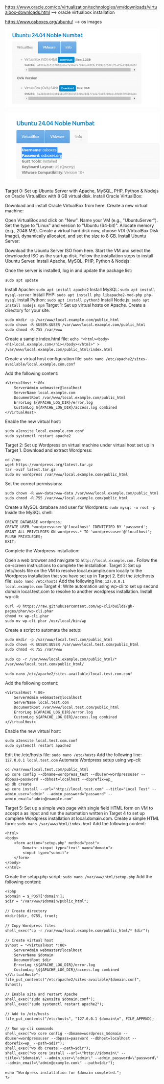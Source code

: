 https://www.oracle.com/co/virtualization/technologies/vm/downloads/virtualbox-downloads.html  --> oracle virtualbox installation

https://www.osboxes.org/ubuntu/ --> os images

![alt text](image-1.png)

![alt text](image-2.png)



Target 0: Set up Ubuntu Server with Apache, MySQL, PHP, Python & Nodejs on Oracle VirtualBox with 8 GB virtual disk.
Install Oracle VirtualBox:

Download and install Oracle VirtualBox from here.
Create a new virtual machine:

Open VirtualBox and click on "New".
Name your VM (e.g., "UbuntuServer").
Set the type to "Linux" and version to "Ubuntu (64-bit)".
Allocate memory (e.g., 2048 MB).
Create a virtual hard disk now, choose VDI (VirtualBox Disk Image), dynamically allocated, and set the size to 8 GB.
Install Ubuntu Server:

Download the Ubuntu Server ISO from here.
Start the VM and select the downloaded ISO as the startup disk.
Follow the installation steps to install Ubuntu Server.
Install Apache, MySQL, PHP, Python & Nodejs:

Once the server is installed, log in and update the package list:

`sudo apt update`

Install Apache: `sudo apt install apache2`
Install MySQL: `sudo apt install mysql-server`
Install PHP: `sudo apt install php libapache2-mod-php php-mysql`
Install Python: `sudo apt install python3`
Install Node.js: `sudo apt install nodejs npm`
Target 1: Set up virtual hosts on Apache.
Create a directory for your site:
```
sudo mkdir -p /var/www/local.example.com/public_html
sudo chown -R $USER:$USER /var/www/local.example.com/public_html
sudo chmod -R 755 /var/www
```

Create a sample index.html file: `echo "<html><body><h1>local.example.com</h1></body></html>" > /var/www/local.example.com/public_html/index.html`

Create a virtual host configuration file:
`sudo nano /etc/apache2/sites-available/local.example.com.conf`

Add the following content:
```
<VirtualHost *:80>
    ServerAdmin webmaster@localhost
    ServerName local.example.com
    DocumentRoot /var/www/local.example.com/public_html
    ErrorLog ${APACHE_LOG_DIR}/error.log
    CustomLog ${APACHE_LOG_DIR}/access.log combined
</VirtualHost>
```

Enable the new virtual host:
```
sudo a2ensite local.example.com.conf
sudo systemctl restart apache2
```
Target 2: Set up Wordpress on virtual machine under virtual host set up in Target 1.
Download and extract Wordpress:
```
cd /tmp
wget https://wordpress.org/latest.tar.gz
tar -xvzf latest.tar.gz
sudo mv wordpress /var/www/local.example.com/public_html
```

Set the correct permissions:
```
sudo chown -R www-data:www-data /var/www/local.example.com/public_html
sudo chmod -R 755 /var/www/local.example.com/public_html
```

Create a MySQL database and user for Wordpress:
`sudo mysql -u root -p`
Inside the MySQL shell:
```
CREATE DATABASE wordpress;
CREATE USER 'wordpressuser'@'localhost' IDENTIFIED BY 'password';
GRANT ALL PRIVILEGES ON wordpress.* TO 'wordpressuser'@'localhost';
FLUSH PRIVILEGES;
EXIT;
```

Complete the Wordpress installation:

Open a web browser and navigate to `http://local.example.com.`
Follow the on-screen instructions to complete the installation.
Target 3: Set up /etc/hosts file on the VM to resolve local.example.com locally to the Wordpress installation that you have set up in Target 2.
Edit the /etc/hosts file:
`sudo nano /etc/hosts`
Add the following line:
`127.0.0.1 local.example.com`
Target 4: Write automation using wp-cli to set up second domain local.test.com to resolve to another wordpress installation.
Install wp-cli:
```
curl -O https://raw.githubusercontent.com/wp-cli/builds/gh-pages/phar/wp-cli.phar
chmod +x wp-cli.phar
sudo mv wp-cli.phar /usr/local/bin/wp
```

Create a script to automate the setup:
```
sudo mkdir -p /var/www/local.test.com/public_html
sudo chown -R $USER:$USER /var/www/local.test.com/public_html
sudo chmod -R 755 /var/www

sudo cp -r /var/www/local.example.com/public_html/* /var/www/local.test.com/public_html/

sudo nano /etc/apache2/sites-available/local.test.com.conf
```
Add the following content:
```
<VirtualHost *:80>
    ServerAdmin webmaster@localhost
    ServerName local.test.com
    DocumentRoot /var/www/local.test.com/public_html
    ErrorLog ${APACHE_LOG_DIR}/error.log
    CustomLog ${APACHE_LOG_DIR}/access.log combined
</VirtualHost>
```

Enable the new virtual host:
```
sudo a2ensite local.test.com.conf
sudo systemctl restart apache2
```

Edit the /etc/hosts file:
`sudo nano /etc/hosts`
Add the following line:
`127.0.0.1 local.test.com`
Automate Wordpress setup using wp-cli:
```
cd /var/www/local.test.com/public_html
wp core config --dbname=wordpress_test --dbuser=wordpressuser --dbpass=password --dbhost=localhost --dbprefix=wp_
wp db create
wp core install --url="http://local.test.com" --title="Local Test" --admin_user="admin" --admin_password="password" --admin_email="admin@example.com"
```

Target 5: Set up a simple web page with single field HTML form on VM to accept a <domain> as input and run the automation written in Target 4 to set up complete Wordpress installation at local.domain.com.
Create a simple HTML form:
`sudo nano /var/www/html/index.html`
Add the following content:
```
<html>
<body>
    <form action="setup.php" method="post">
        Domain: <input type="text" name="domain">
        <input type="submit">
    </form>
</body>
</html>

```
Create the setup.php script:
`sudo nano /var/www/html/setup.php`
Add the following content:
```
<?php
$domain = $_POST['domain'];
$dir = "/var/www/$domain/public_html";

// Create directory
mkdir($dir, 0755, true);

// Copy Wordpress files
shell_exec("cp -r /var/www/local.example.com/public_html/* $dir");

// Create virtual host
$vhost = "<VirtualHost *:80>
    ServerAdmin webmaster@localhost
    ServerName $domain
    DocumentRoot $dir
    ErrorLog \${APACHE_LOG_DIR}/error.log
    CustomLog \${APACHE_LOG_DIR}/access.log combined
</VirtualHost>";
file_put_contents("/etc/apache2/sites-available/$domain.conf", $vhost);

// Enable site and restart Apache
shell_exec("sudo a2ensite $domain.conf");
shell_exec("sudo systemctl restart apache2");

// Add to /etc/hosts
file_put_contents("/etc/hosts", "127.0.0.1 $domain\n", FILE_APPEND);

// Run wp-cli commands
shell_exec("wp core config --dbname=wordpress_$domain --dbuser=wordpressuser --dbpass=password --dbhost=localhost --dbprefix=wp_ --path=$dir");
shell_exec("wp db create --path=$dir");
shell_exec("wp core install --url=\"http://$domain\" --title=\"$domain\" --admin_user=\"admin\" --admin_password=\"password\" --admin_email=\"admin@example.com\" --path=$dir");

echo "Wordpress installation for $domain completed.";
?>
```

